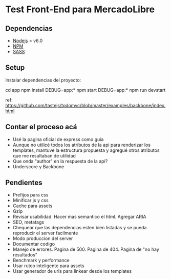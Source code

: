 # Test Front-End para MercadoLibre

## Dependencias

- [Nodejs](https://nodejs.org/es/) > v6.0
- [NPM](https://www.npmjs.com/)
- [SASS](http://sass-lang.com/)

## Setup

Instalar dependencias del proyecto:

cd app
npm install
DEBUG=app:* npm start
DEBUG=app:* npm run devstart

ref: https://github.com/tastejs/todomvc/blob/master/examples/backbone/index.html

## Contar el proceso acá

- Usé la pagina oficial de express como guia
- Aunque no utilicé todos los atributos de la api para renderizar los templates, mantuve la estructura propuesta y
agregué otros atributos que me resultaban de utilidad
- Que onda "author" en la respuesta de la api?
- Underscore y Backbone

## Pendientes
- Prefijos para css
- Minificar js y css
- Cache para assets
- Gzip
- Revisar usabilidad. Hacer mas semantico el html. Agregar ARIA
- SEO, metatags
- Chequear que las dependencias esten bien listadas y se pueda reproducir el server facilmente
- Modo produccion del server
- Documentar codigo
- Manejo de errores. Pagina de 500. Pagina de 404. Pagina de "no hay resultados"
- Benchmark y performance
- Usar ruteo inteligente para assets
- Usar generador de urls para linkear desde los templates
